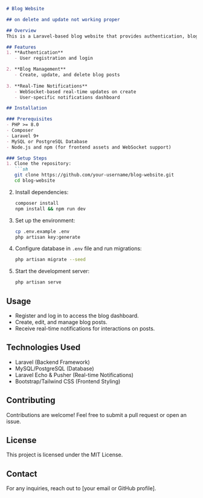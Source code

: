 ```markdown
# Blog Website

## on delete and update not working proper

## Overview
This is a Laravel-based blog website that provides authentication, blog management, and real-time notifications. It enables users to register, create and manage blog posts, and receive instant updates through notifications.

## Features
1. **Authentication**
   - User registration and login

2. **Blog Management**
   - Create, update, and delete blog posts
   
3. **Real-Time Notifications**
   - WebSocket-based real-time updates on create 
   - User-specific notifications dashboard

## Installation

### Prerequisites
- PHP >= 8.0
- Composer
- Laravel 9+
- MySQL or PostgreSQL Database
- Node.js and npm (for frontend assets and WebSocket support)

### Setup Steps
1. Clone the repository:
   ```sh
   git clone https://github.com/your-username/blog-website.git
   cd blog-website
   ```
2. Install dependencies:
   ```sh
   composer install
   npm install && npm run dev
   ```
3. Set up the environment:
   ```sh
   cp .env.example .env
   php artisan key:generate
   ```
4. Configure database in `.env` file and run migrations:
   ```sh
   php artisan migrate --seed
   ```
5. Start the development server:
   ```sh
   php artisan serve
   ```

## Usage
- Register and log in to access the blog dashboard.
- Create, edit, and manage blog posts.
- Receive real-time notifications for interactions on posts.

## Technologies Used
- Laravel (Backend Framework)
- MySQL/PostgreSQL (Database)
- Laravel Echo & Pusher (Real-time Notifications)
- Bootstrap/Tailwind CSS (Frontend Styling)

## Contributing
Contributions are welcome! Feel free to submit a pull request or open an issue.

## License
This project is licensed under the MIT License.

## Contact
For any inquiries, reach out to [your email or GitHub profile].
```

